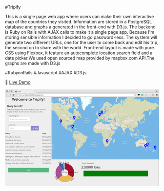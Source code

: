 #Tripify

This is a single page web app where users can make their own interactive map of the countries they visited.
Information are stored in a PostgreSQL database and graphs a generated in the front-end with D3.js.
The backend is Ruby on Rails with AJAX calls to make it a single page app. Because I'm storing sensible information I decided to go password-less. The system will generate two different URLs, one for the user to come back and edit his trip, the second on to share with the world.
Front-end layout is made with pure CSS using Flexbox, it feature an autocomplete location search field and a date picker.We used open sourced map provided by mapbox.com API.The graphs are made with D3.js

\#RubyonRails #Javascript #AJAX #D3.js 

:link: [Live Demo](mapmytrip.herokuapp.com)

![Screenshot](ScreenshotDemo.png)
